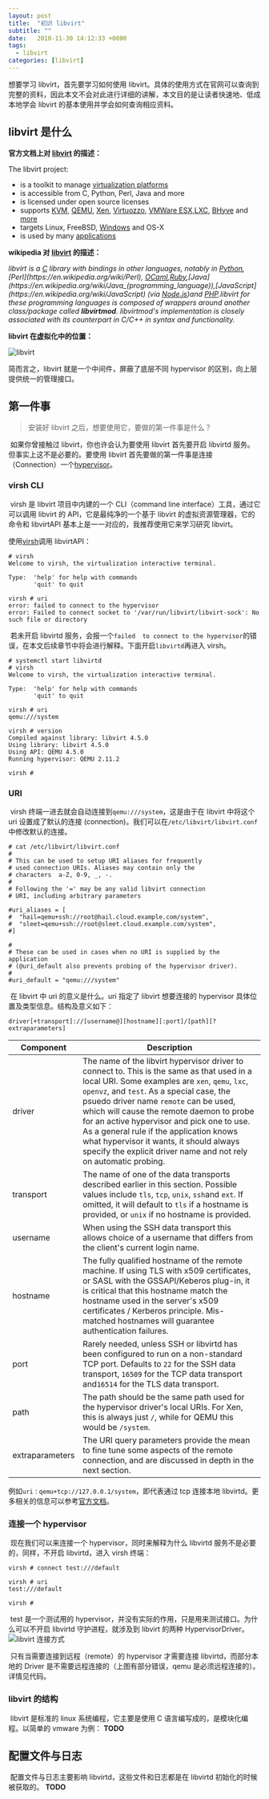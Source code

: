 ```yaml
---
layout: post
title:  "初识 libvirt"
subtitle: ""
date:   2018-11-30 14:12:33 +0800
tags:
  - libvirt
categories: [libvirt]
---
```


 想要学习 libvirt，首先要学习如何使用 libvirt。具体的使用方式在官网可以查询到完整的资料，因此本文不会对此进行详细的讲解，本文目的是让读者快速地、低成本地学会 libvirt 的基本使用并学会如何查询相应资料。

<!-- more -->

## libvirt 是什么

**官方文档上对 [libvirt](https://libvirt.org/) 的描述：**

The libvirt project:

- is a toolkit to manage [virtualization platforms](https://libvirt.org/platforms.html)
- is accessible from C, Python, Perl, Java and more
- is licensed under open source licenses
- supports [KVM](https://libvirt.org/drvqemu.html), [QEMU](https://libvirt.org/drvqemu.html), [Xen](https://libvirt.org/drvxen.html), [Virtuozzo](https://libvirt.org/drvvirtuozzo.html), [VMWare ESX](https://libvirt.org/drvesx.html),[LXC](https://libvirt.org/drvlxc.html), [BHyve](https://libvirt.org/drvbhyve.html) and [more](https://libvirt.org/drivers.html)
- targets Linux, FreeBSD, [Windows](https://libvirt.org/windows.html) and OS-X
- is used by many [applications](https://libvirt.org/apps.html)

**wikipedia 对 [libvirt](https://en.wikipedia.org/wiki/Libvirt) 的描述：**

*libvirt is a [C](https://en.wikipedia.org/wiki/C_(programming_language)) library with bindings in other languages, notably in [Python](https://en.wikipedia.org/wiki/Python_(programming_language)),[Perl](https://en.wikipedia.org/wiki/Perl), [OCaml](https://en.wikipedia.org/wiki/OCaml),[Ruby](https://en.wikipedia.org/wiki/Ruby_(programming_language)),[Java](https://en.wikipedia.org/wiki/Java_(programming_language)),[JavaScript](https://en.wikipedia.org/wiki/JavaScript) (via [Node.js](https://en.wikipedia.org/wiki/Node.js))and [PHP](https://en.wikipedia.org/wiki/PHP).libvirt for these programming languages is composed of wrappers around another class/package called **libvirtmod**. libvirtmod's implementation is closely associated with its counterpart in C/C++ in syntax and functionality.*

**libvirt 在虚拟化中的位置：**

![libvirt](\pictures\use-libvirt1.png)

简而言之，libvirt 就是一个中间件，屏蔽了底层不同 hypervisor 的区别，向上层提供统一的管理接口。

## 第一件事

> 安装好 libvirt 之后，想要使用它，要做的第一件事是什么？

​	如果你曾接触过 libvirt，你也许会认为要使用 libvirt 首先要开启 libvirtd 服务。但事实上这不是必要的。要使用 libvirt 首先要做的第一件事是连接（Connection）一个[hypervisor](https://zh.wikipedia.org/zh-hans/Hypervisor)。

### virsh CLI

​	virsh 是 libvirt 项目中内建的一个 CLI（command line interface）工具，通过它可以调用 libvirt 的 API，它是最纯净的一个基于 libvirt 的虚拟资源管理器，它的命令和 libvirtAPI 基本上是一一对应的，我推荐使用它来学习研究 libvirt。

使用[virsh](https://libvirt.org/virshcmdref.html)调用 libvirtAPI：

``` shell
# virsh
Welcome to virsh, the virtualization interactive terminal.

Type:  'help' for help with commands
       'quit' to quit

virsh # uri
error: failed to connect to the hypervisor
error: Failed to connect socket to '/var/run/libvirt/libvirt-sock': No such file or directory
```

​	若未开启 libvirtd 服务，会报一个`failed  to connect to the hypervisor`的错误，在本文后续章节中将会进行解释。下面开启`libvirtd`再进入 virsh。

``` shell
# systemctl start libvirtd
# virsh
Welcome to virsh, the virtualization interactive terminal.

Type:  'help' for help with commands
       'quit' to quit

virsh # uri
qemu:///system

virsh # version
Compiled against library: libvirt 4.5.0
Using library: libvirt 4.5.0
Using API: QEMU 4.5.0
Running hypervisor: QEMU 2.11.2

virsh # 

```

### URI

​	virsh 终端一进去就会自动连接到`qemu:///system`，这是由于在 libvirt 中将这个 uri 设置成了默认的连接 (connection)。我们可以在`/etc/libvirt/libvirt.conf`中修改默认的连接。

```plain
# cat /etc/libvirt/libvirt.conf
#
# This can be used to setup URI aliases for frequently
# used connection URIs. Aliases may contain only the
# characters  a-Z, 0-9, _, -.
#
# Following the '=' may be any valid libvirt connection
# URI, including arbitrary parameters

#uri_aliases = [
#  "hail=qemu+ssh://root@hail.cloud.example.com/system",
#  "sleet=qemu+ssh://root@sleet.cloud.example.com/system",
#]

#
# These can be used in cases when no URI is supplied by the application
# (@uri_default also prevents probing of the hypervisor driver).
#
#uri_default = "qemu:///system"
```

​	在 libvirt 中 uri 的意义是什么。uri 指定了 libvirt 想要连接的 hypervisor 具体位置及类型信息。结构及意义如下：

```plain
driver[+transport]://[username@][hostname][:port]/[path][?extraparameters]
```

| Component       | Description                                                  |
| --------------- | ------------------------------------------------------------ |
| driver          | The name of the libvirt hypervisor driver to connect to. This is the same as that used in a local URI. Some examples are `xen`, `qemu`, `lxc`, `openvz`, and `test`. As a special case, the psuedo driver name `remote` can be used, which will cause the remote daemon to probe for an active hypervisor and pick one to use. As a general rule if the application knows what hypervisor it wants, it should always specify the explicit driver name and not rely on automatic probing. |
| transport       | The name of one of the data transports described earlier in this section. Possible values include `tls`, `tcp`, `unix`, `ssh`and `ext`. If omitted, it will default to `tls` if a hostname is provided, or `unix` if no hostname is provided. |
| username        | When using the SSH data transport this allows choice of a username that differs from the client's current login name. |
| hostname        | The fully qualified hostname of the remote machine. If using TLS with x509 certificates, or SASL with the GSSAPI/Keberos plug-in, it is critical that this hostname match the hostname used in the server's x509 certificates / Kerberos principle. Mis-matched hostnames will guarantee authentication failures. |
| port            | Rarely needed, unless SSH or libvirtd has been configured to run on a non-standard TCP port. Defaults to `22` for the SSH data transport, `16509` for the TCP data transport and`16514` for the TLS data transport. |
| path            | The path should be the same path used for the hypervisor driver's local URIs. For Xen, this is always just `/`, while for QEMU this would be `/system`. |
| extraparameters | The URI query parameters provide the mean to fine tune some aspects of the remote connection, and are discussed in depth in the next section. |

例如`uri：qemu+tcp://127.0.0.1/system`，即代表通过 tcp 连接本地 libvirtd。更多相关的信息可以参考[官方文档](https://libvirt.org/docs/libvirt-appdev-guide/en-US/html/Application_Development_Guide-Architecture-Remote_URIs.html)。

### 连接一个 hypervisor

​	现在我们可以来连接一个 hypervisor，同时来解释为什么 libvirtd 服务不是必要的，同样，不开启 libvirtd，进入 virsh 终端：

``` shell
virsh # connect test:///default

virsh # uri
test:///default

virsh #
```

​	test 是一个测试用的 hypervisor，并没有实际的作用，只是用来测试接口。为什么可以不开启 libvirtd 守护进程，就涉及到 libvirt 的两种 HypervisorDriver。
![libvirt 连接方式](\pictures\libvirt-daemon-arch.png)

​	只有当需要连接到远程（remote）的 hypervisor 才需要连接 libvirtd，而部分本地的 Driver 是不需要远程连接的（上图有部分错误，qemu 是必须远程连接的）。详情见代码。

### libvirt 的结构

​	 libvirt 是标准的 linux 系统编程，它主要是使用 C 语言编写成的，是模块化编程。以简单的 vmware 为例：
​    **TODO**

## 配置文件与日志

​	配置文件与日志主要影响 libvirtd，这些文件和日志都是在 libvirtd 初始化的时候被获取的。
   **TODO**

